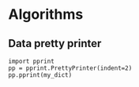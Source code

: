 Algorithms
==========

## Data pretty printer
```
import pprint
pp = pprint.PrettyPrinter(indent=2)
pp.pprint(my_dict)
```